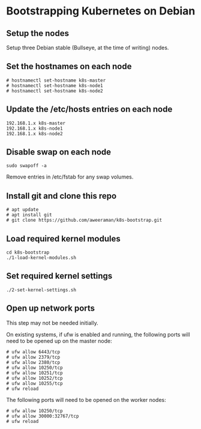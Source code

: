 # Bootstrapping Kubernetes on Debian

## Setup the nodes

Setup three Debian stable (Bullseye, at the time of writing) nodes.

## Set the hostnames on each node

```
# hostnamectl set-hostname k8s-master
# hostnamectl set-hostname k8s-node1
# hostnamectl set-hostname k8s-node2
```

## Update the /etc/hosts entries on each node

```
192.168.1.x k8s-master
192.168.1.x k8s-node1
192.168.1.x k8s-node2
```
## Disable swap on each node

```
sudo swapoff -a
```

Remove entries in /etc/fstab for any swap volumes.

## Install git and clone this repo

```
# apt update
# apt install git
# git clone https://github.com/aweeraman/k8s-bootstrap.git
```

## Load required kernel modules

```
cd k8s-bootstrap
./1-load-kernel-modules.sh
```

## Set required kernel settings

```
./2-set-kernel-settings.sh
```

## Open up network ports

This step may not be needed initially.

On existing systems, if ufw is enabled and running, the
following ports will need to be opened up on the master node:

```
# ufw allow 6443/tcp
# ufw allow 2379/tcp
# ufw allow 2380/tcp
# ufw allow 10250/tcp
# ufw allow 10251/tcp
# ufw allow 10252/tcp
# ufw allow 10255/tcp
# ufw reload
```

The following ports will need to be opened on the worker nodes:

```
# ufw allow 10250/tcp
# ufw allow 30000:32767/tcp
# ufw reload
```
